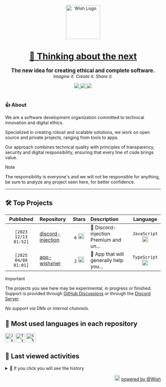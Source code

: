 <div align="center">
  <picture>
    <source srcset="https://cxn.vercel.app/imgs/logo/wish/wish-light.png" media="(prefers-color-scheme: dark)"/>
    <img src="https://cxn.vercel.app/imgs/logo/wish/wish-dark.png" alt="Wish Logo" height="110" loading="lazy" />
  </picture>

  <h1>
    <a href="https://github.com/wishware">
      💉 Thinking about the next
    </a>
  </h1>
</div>

<p align="center">
  <strong style="font-size: 1.2em;">The new idea for creating ethical and complete software.</strong><br/>
  <em>Imagine it. Create it. Share it.</em>
</p>

<div align="center">
  <a aria-label="Discord" href="https://discord.gg/A6Vu7gYE">
    <img src="https://img.shields.io/discord/903684797560397915?color=%23e3aef0&logo=discord&style=flat-square&logoColor=fff&label=Chat">
  </a>
  <a aria-label="Followers" href="https://github.com/orgs/wishware">
    <img src="https://img.shields.io/github/followers/wishware?color=%23e3aef0&logo=github&style=flat-square&logoColor=fff&label=Follow">
  </a>
  <a aria-label="Github Community" href="https://github.com/orgs/wishware/discussions">
    <img src="https://img.shields.io/badge/Community-Discussions-%23e3aef0?logo=github&style=flat-square&logoColor=fff">
  </a>
</div>
<br/>

### 👍 About

We are a software development organization committed to technical innovation and digital ethics.

Specialized in creating robust and scalable solutions, we work on open source and private projects, ranging from tools to apps. 

Our approach combines technical quality with principles of transparency, security and digital responsibility, ensuring that every line of code brings value.

> [!NOTE]  
> 
> The responsibility is everyone's and we will not be responsible for anything, be sure to analyze any project seen here, for better confidence. 

---

## 🛠 Top Projects

<!--repository:start-->
|            Published            | Repository                                                         |                                                                        Stars                                                                        | Description                            |                                                           Language                                                           |
| :-----------------------------: | :----------------------------------------------------------------- | :-------------------------------------------------------------------------------------------------------------------------------------------------: | :------------------------------------- | :--------------------------------------------------------------------------------------------------------------------------: |
| <code>[2023 12/13 01:52]</code> | [discord-injection](https://github.com/wishware/discord-injection) | <code>6</code> <img src="https://github.com/user-attachments/assets/320cf792-938e-491f-b54c-62b7c653ce31" alt="Star icon" height="20" width="20" /> | 💉 Discord-injection Premium and un... | <code>JavaScript</code> <img src="https://skillicons.dev/icons?i=javascript" alt="JavaScript icon" height="20" width="20" /> |
| <code>[2025 04/08 01:01]</code> | [app-wishxner](https://github.com/wishware/app-wishxner)           | <code>2</code> <img src="https://github.com/user-attachments/assets/320cf792-938e-491f-b54c-62b7c653ce31" alt="Star icon" height="20" width="20" /> | 📡 App that will generally help you... | <code>TypeScript</code> <img src="https://skillicons.dev/icons?i=typescript" alt="TypeScript icon" height="20" width="20" /> |
<!-- Last update: 2025-05-18T07:21:58.156Z -->
<!--repository:end-->

> [!IMPORTANT]  
>
> The projects you see here may be experimental, in progress or finished. 
> Support is provided through [GitHub Discussions](https://github.com/orgs/wishware/discussions/categories/general) or through the [Discord Server](https://discord.gg/A6Vu7gYE).
>
> *No support via DMs or internal channels.*  

## 📌 Most used languages in each repository

<!--languages:start-->
<code><img src="https://skillicons.dev/icons?i=javascript" alt="JavaScript icon" height="30" width="30" /></code>
<code><img src="https://skillicons.dev/icons?i=typescript" alt="TypeScript icon" height="30" width="30" /></code>
<code><img src="https://github.com/user-attachments/assets/76a9fd72-22ac-46f0-a3bd-d2a7dc1119f9" alt="Shell icon unknown" height="30" width="30" /></code>
<!-- Last update: 2025-05-18T07:21:58.998Z -->
<!--languages:end-->

## 📌 Last viewed activities

<!--activity:start-->
<details><summary>🎯 If you click you will see the history</summary>

`[2025 05/18 02:55]` 📝 Made `2` commits in [billoneta/kitsune](https://github.com/billoneta/kitsune)<br/>
`[2025 05/18 02:55]` 🎉 Merged PR [`#19`](https://github.com/billoneta/kitsune/pull/19 'chore(deps): update dependency eslint-plugin-import-x to v4.12.0') in [billoneta/kitsune](https://github.com/billoneta/kitsune)<br/>
`[2025 05/17 20:07]` 📝 Made `2` commits in [billoneta/kitsune](https://github.com/billoneta/kitsune)<br/>
`[2025 05/17 20:07]` 🎉 Merged PR [`#18`](https://github.com/billoneta/kitsune/pull/18 'chore(deps): update dependency @billoneta/gitmoji to v1.0.6') in [billoneta/kitsune](https://github.com/billoneta/kitsune)<br/>
`[2025 05/17 19:34]` 📝 Made `6` commits in [billoneta/kitsune](https://github.com/billoneta/kitsune)<br/>
`[2025 05/17 01:17]` ❗️ Closed issue [`#24`](https://github.com/k4itrun/wick/issues/24 'Dont use, its daulhooked btw') in [k4itrun/wick](https://github.com/k4itrun/wick)<br/>
`[2025 05/17 01:13]` 📝 Made `10` commits in [billoneta/kitsune](https://github.com/billoneta/kitsune)<br/>
`[2025 05/16 19:46]` 🎉 Merged PR [`#11`](https://github.com/billoneta/kitsune/pull/11 'chore(deps): update dependency eslint to v9.27.0') in [billoneta/kitsune](https://github.com/billoneta/kitsune)<br/>
`[2025 05/16 19:42]` 📝 Made `9` commits in [billoneta/kitsune](https://github.com/billoneta/kitsune)<br/>
`[2025 05/16 17:12]` ❌ Deleted `renovate/lock-file-maintenance...` from [billoneta/kitsune](https://github.com/billoneta/kitsune)<br/>
`[2025 05/16 16:50]` 📝 Made `2` commits in [k4itrun/test](https://github.com/k4itrun/test)<br/>
`[2025 05/16 16:46]` ⭐ Starred repository [node-fetch/node-fetch](https://github.com/node-fetch/node-fetch)<br/>
`[2025 05/16 16:41]` 📝 Made `2` commits in [k4itrun/test](https://github.com/k4itrun/test)<br/>
`[2025 05/16 16:41]` 🎉 Merged PR [`#1`](https://github.com/k4itrun/test/pull/1 'chore(deps): update dependency axios to v1.9.0') in [k4itrun/test](https://github.com/k4itrun/test)<br/>
`[2025 05/16 16:41]` 📝 Made `2` commits in [k4itrun/test](https://github.com/k4itrun/test)

</details>
<!-- Last update: 2025-05-18T07:21:58.634Z -->
<!--activity:end-->

<p align="right">
  <picture>
    <source srcset="https://cxn.vercel.app/imgs/logo/wish/wish-light.png" media="(prefers-color-scheme: dark)"/>
    <img src="https://cxn.vercel.app/imgs/logo/wish/wish-dark.png" alt="Wish Logo" width="18" loading="lazy"/>
  </picture>
  <a href="https://github.com/wishware">powered by @Wish</a>
</p>